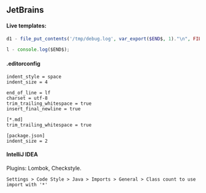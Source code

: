 JetBrains
-

#### Live templates:

````php
d1 - file_put_contents('/tmp/debug.log', var_export($END$, 1)."\n", FILE_APPEND); /// tail -f /tmp/debug.log
````

````js
l - console.log($END$);
````

#### .editorconfig

````
indent_style = space
indent_size = 4

end_of_line = lf
charset = utf-8
trim_trailing_whitespace = true
insert_final_newline = true

[*.md]
trim_trailing_whitespace = true

[package.json]
indent_size = 2
````

#### IntelliJ IDEA

Plugins: Lombok, Checkstyle.

````
Settings > Code Style > Java > Imports > General > Class count to use import with '*'
````
